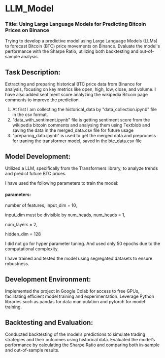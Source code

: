 # LLM_Model
### Title: Using Large Language Models for Predicting Bitcoin Prices on Binance

Trying to develop a predictive model using Large Language Models (LLMs) to forecast Bitcoin (BTC) price movements on Binance. Evaluate the model's performance with the Sharpe Ratio, utilizing both backtesting and out-of-sample analysis.

## Task Description:


Extracting and preparing historical BTC price data from Binance for analysis, focusing on key metrics like open, high, low, close, and volume. I have also added sentiment score analyzing the wikipedia Bitcoin page comments to improve the prediction.

1. At first I am collecting the historical_data by "data_collection.ipynb" file in the csv format.
2. "data_with_sentiment.ipynb" file is getting sentiment score from the wikipedia bitcoin comments and analysing them using Textblob and saving the data in the merged_data.csv file for future usage
3. "preparing_data.ipynb" is used to get the merged data and preprocess for traning the transformer model, saved in the btc_data.csv file


## Model Development:

Utilized a LLM, specifically from the Transformers library, to analyze trends and predict future BTC prices.

I have used the following parameters to train the model:
#### parameters:
number of features, input_dim = 10,

input_dim must be divisible by num_heads, num_heads = 1,

num_layers = 2,

hidden_dim = 128

I did not go for hyper parameter tuning. And used only 50 epochs due to the computational complexity.

I have trained and tested the model using segregated datasets to ensure robustness.

## Development Environment:

Implemented the project in Google Colab for access to free GPUs, facilitating efficient model training and experimentation.
Leverage Python libraries such as pandas for data manipulation and pytorch for model training.

## Backtesting and Evaluation:

Conducted backtesting of the model’s predictions to simulate trading strategies and their outcomes using historical data.
Evaluated the model’s performance by calculating the Sharpe Ratio and comparing both in-sample and out-of-sample results.

